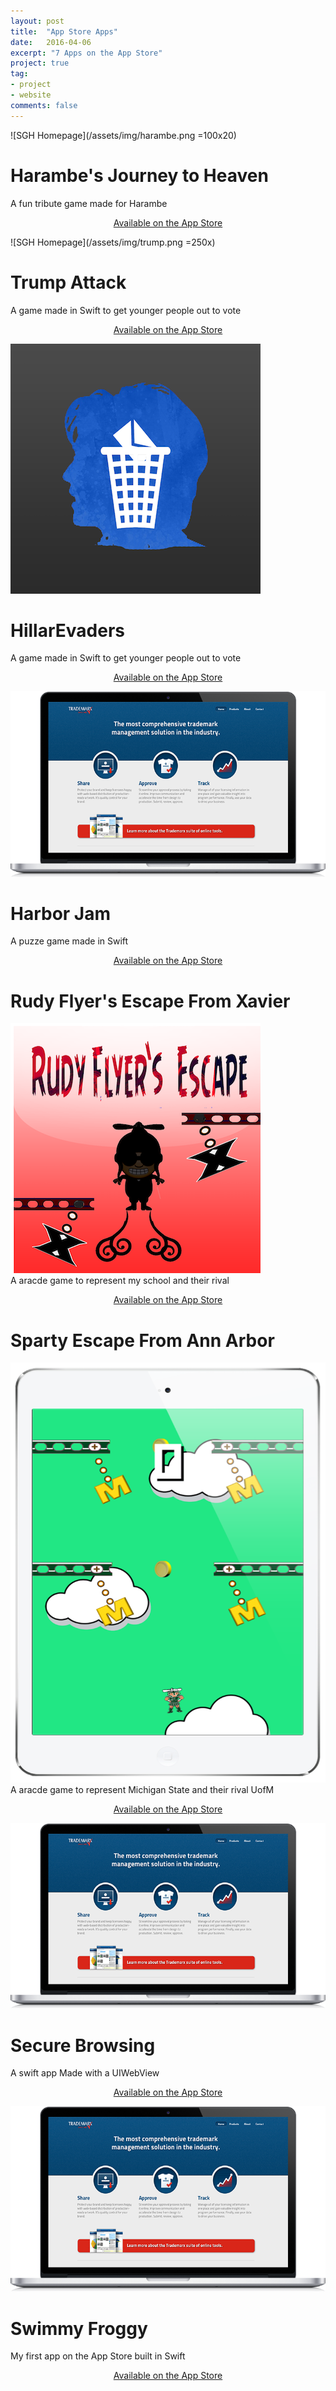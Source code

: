 ```yaml
---
layout: post
title:  "App Store Apps"
date:   2016-04-06
excerpt: "7 Apps on the App Store"
project: true
tag:
- project 
- website
comments: false
---
```

![SGH Homepage](/assets/img/harambe.png =100x20)    
# Harambe's Journey to Heaven
A fun tribute game made for Harambe
<center><a href="https://itunes.apple.com/us/app/harambes-journey-to-heaven/id1147058140?ls=1&mt=8">Available on the App Store</a></center>

![SGH Homepage](/assets/img/trump.png =250x)    
# Trump Attack
A game made in Swift to get younger people out to vote
<center><a href="https://itunes.apple.com/us/app/trump-attack/id1088463893?ls=1&mt=8">Available on the App Store</a></center>

![SGH Homepage](/assets/img/hillarEvaders.png)    
# HillarEvaders
A game made in Swift to get younger people out to vote
<center><a href="https://itunes.apple.com/us/app/hillarevaders/id1136953724?ls=1&mt=8">Available on the App Store</a></center>

![SGH Homepage](/assets/img/fusionary_example.png)    
# Harbor Jam
A puzze game made in Swift
<center><a href="https://itunes.apple.com/us/app/harbor-jam/id1014234744?ls=1&mt=8">Available on the App Store</a></center>

# Rudy Flyer's Escape From Xavier
![SGH Homepage](/assets/img/rudy.png)    
A aracde game to represent my school and their rival
<center><a href="https://itunes.apple.com/us/app/rudy-flyers-escape-from-xavier/id1004605096?ls=1&mt=8">Available on the App Store</a></center>

# Sparty Escape From Ann Arbor
![SGH Homepage](/assets/img/sparty.png)    
A aracde game to represent Michigan State and their rival UofM
<center><a href="https://itunes.apple.com/us/app/sparty-escape-from-ann-arbor/id1028208385?ls=1&mt=8">Available on the App Store</a></center>

![SGH Homepage](/assets/img/fusionary_example.png)    
# Secure Browsing
A swift app Made with a UIWebView
<center><a href="https://itunes.apple.com/us/app/secure-browsing/id982336757?ls=1&mt=8">Available on the App Store</a></center>

![SGH Homepage](/assets/img/fusionary_example.png)    
# Swimmy Froggy
My first app on the App Store built in Swift
<center><a href="https://itunes.apple.com/us/app/swimmy-froggy/id959782804?ls=1&mt=8">Available on the App Store</a></center>

